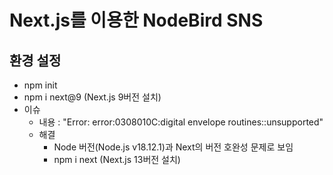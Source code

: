 # Next.js를 이용한 NodeBird SNS

## 환경 설정

- npm init
- npm i next@9 (Next.js 9버전 설치)
- 이슈
  - 내용 : "Error: error:0308010C:digital envelope routines::unsupported"
  - 해결
    - Node 버전(Node.js v18.12.1)과 Next의 버전 호완성 문제로 보임
    - npm i next (Next.js 13버전 설치)

